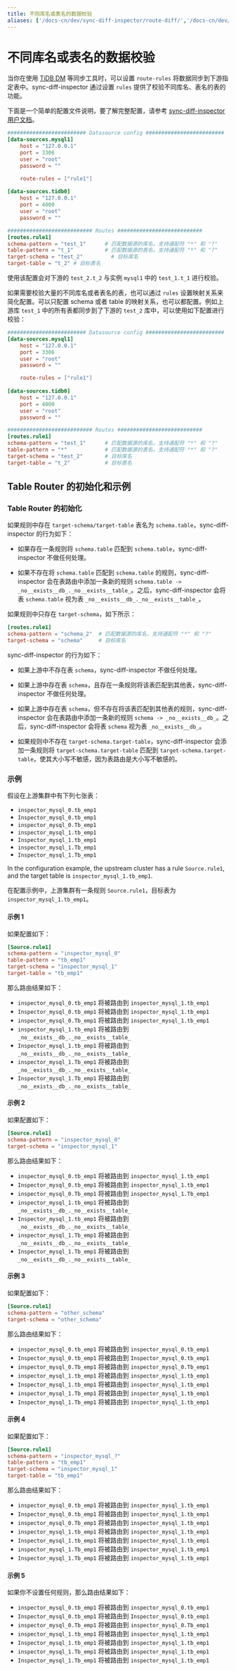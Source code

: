 ```yaml
---
title: 不同库名或表名的数据校验
aliases: ['/docs-cn/dev/sync-diff-inspector/route-diff/','/docs-cn/dev/reference/tools/sync-diff-inspector/route-diff/']
---
```


# 不同库名或表名的数据校验

当你在使用 [TiDB DM](/dm/dm-overview.md) 等同步工具时，可以设置 `route-rules` 将数据同步到下游指定表中。sync-diff-inspector 通过设置 `rules` 提供了校验不同库名、表名的表的功能。

下面是一个简单的配置文件说明，要了解完整配置，请参考 [sync-diff-inspector 用户文档](/sync-diff-inspector/sync-diff-inspector-overview.md)。

```toml
######################### Datasource config #########################
[data-sources.mysql1]
    host = "127.0.0.1"
    port = 3306
    user = "root"
    password = ""

    route-rules = ["rule1"]
    
[data-sources.tidb0]
    host = "127.0.0.1"
    port = 4000
    user = "root"
    password = ""

########################### Routes ###########################
[routes.rule1]
schema-pattern = "test_1"      # 匹配数据源的库名，支持通配符 "*" 和 "?"
table-pattern = "t_1"          # 匹配数据源的表名，支持通配符 "*" 和 "?"
target-schema = "test_2"         # 目标库名
target-table = "t_2" # 目标表名
```

使用该配置会对下游的 `test_2.t_2` 与实例 `mysql1` 中的 `test_1.t_1` 进行校验。

如果需要校验大量的不同库名或者表名的表，也可以通过 `rules` 设置映射关系来简化配置。可以只配置 schema 或者 table 的映射关系，也可以都配置。例如上游库 `test_1` 中的所有表都同步到了下游的 `test_2` 库中，可以使用如下配置进行校验：

```toml
######################### Datasource config #########################
[data-sources.mysql1]
    host = "127.0.0.1"
    port = 3306
    user = "root"
    password = ""

    route-rules = ["rule1"]
    
[data-sources.tidb0]
    host = "127.0.0.1"
    port = 4000
    user = "root"
    password = ""

########################### Routes ###########################
[routes.rule1]
schema-pattern = "test_1"      # 匹配数据源的库名，支持通配符 "*" 和 "?"
table-pattern = "*"            # 匹配数据源的表名，支持通配符 "*" 和 "?"
target-schema = "test_2"       # 目标库名
target-table = "t_2"           # 目标表名
```

## Table Router 的初始化和示例

### Table Router 的初始化

如果规则中存在 `target-schema/target-table` 表名为 `schema.table`，sync-diff-inspector 的行为如下：

- 如果存在一条规则将 `schema.table` 匹配到 `schema.table`，sync-diff-inspector 不做任何处理。

- 如果不存在将 `schema.table` 匹配到 `schema.table` 的规则，sync-diff-inspector 会在表路由中添加一条新的规则 `schema.table -> _no__exists__db_._no__exists__table_`。之后，sync-diff-inspector 会将表 `schema.table` 视为表 `_no__exists__db_._no__exists__table_`。

如果规则中只存在 `target-schema`，如下所示：

```toml
[routes.rule1]
schema-pattern = "schema_2"  # 匹配数据源的库名，支持通配符 "*" 和 "?"
target-schema = "schema"     # 目标库名
```

sync-diff-inspector 的行为如下：

- 如果上游中不存在表 `schema`，sync-diff-inspector 不做任何处理。

- 如果上游中存在表 `schema`，且存在一条规则将该表匹配到其他表，sync-diff-inspector 不做任何处理。

- 如果上游中存在表 `schema`，但不存在将该表匹配到其他表的规则，sync-diff-inspector 会在表路由中添加一条新的规则 `schema -> _no__exists__db_`。之后，sync-diff-inspector 会将表 `schema` 视为表 `_no__exists__db_`。

- 如果规则中不存在 `target-schema.target-table`，sync-diff-inspector 会添加一条规则将 `target-schema.target-table` 匹配到 `target-schema.target-table`，使其大小写不敏感，因为表路由是大小写不敏感的。

### 示例

假设在上游集群中有下列七张表：

- `inspector_mysql_0.tb_emp1`
- `Inspector_mysql_0.tb_emp1`
- `inspector_mysql_0.Tb_emp1`
- `inspector_mysql_1.tb_emp1`
- `Inspector_mysql_1.tb_emp1`
- `inspector_mysql_1.Tb_emp1`
- `Inspector_mysql_1.Tb_emp1`

In the configuration example, the upstream cluster has a rule `Source.rule1`, and the target table is `inspector_mysql_1.tb_emp1`.

在配置示例中，上游集群有一条规则 `Source.rule1`，目标表为 `inspector_mysql_1.tb_emp1`。

#### 示例 1

如果配置如下：

```toml
[Source.rule1]
schema-pattern = "inspector_mysql_0"
table-pattern = "tb_emp1"
target-schema = "inspector_mysql_1"
target-table = "tb_emp1"
```

那么路由结果如下：

- `inspector_mysql_0.tb_emp1` 将被路由到 `inspector_mysql_1.tb_emp1`
- `Inspector_mysql_0.tb_emp1` 将被路由到 `inspector_mysql_1.tb_emp1`
- `inspector_mysql_0.Tb_emp1` 将被路由到 `inspector_mysql_1.tb_emp1`
- `inspector_mysql_1.tb_emp1` 将被路由到 `_no__exists__db_._no__exists__table_`
- `Inspector_mysql_1.tb_emp1` 将被路由到 `_no__exists__db_._no__exists__table_`
- `inspector_mysql_1.Tb_emp1` 将被路由到 `_no__exists__db_._no__exists__table_`
- `Inspector_mysql_1.Tb_emp1` 将被路由到 `_no__exists__db_._no__exists__table_`

#### 示例 2

如果配置如下：

```toml
[Source.rule1]
schema-pattern = "inspector_mysql_0"
target-schema = "inspector_mysql_1"
```

那么路由结果如下：

- `inspector_mysql_0.tb_emp1` 将被路由到 `inspector_mysql_1.tb_emp1`
- `Inspector_mysql_0.tb_emp1` 将被路由到 `inspector_mysql_1.tb_emp1`
- `inspector_mysql_0.Tb_emp1` 将被路由到 `inspector_mysql_1.Tb_emp1`
- `inspector_mysql_1.tb_emp1` 将被路由到 `_no__exists__db_._no__exists__table_`
- `Inspector_mysql_1.tb_emp1` 将被路由到 `_no__exists__db_._no__exists__table_`
- `inspector_mysql_1.Tb_emp1` 将被路由到 `_no__exists__db_._no__exists__table_`
- `Inspector_mysql_1.Tb_emp1` 将被路由到 `_no__exists__db_._no__exists__table_`

#### 示例 3

如果配置如下：

```toml
[Source.rule1]
schema-pattern = "other_schema"
target-schema = "other_schema"
```

那么路由结果如下：

- `inspector_mysql_0.tb_emp1` 将被路由到 `inspector_mysql_0.tb_emp1`
- `Inspector_mysql_0.tb_emp1` 将被路由到 `Inspector_mysql_0.tb_emp1`
- `inspector_mysql_0.Tb_emp1` 将被路由到 `inspector_mysql_0.Tb_emp1`
- `inspector_mysql_1.tb_emp1` 将被路由到 `inspector_mysql_1.tb_emp1`
- `Inspector_mysql_1.tb_emp1` 将被路由到 `inspector_mysql_1.tb_emp1`
- `inspector_mysql_1.Tb_emp1` 将被路由到 `inspector_mysql_1.tb_emp1`
- `Inspector_mysql_1.Tb_emp1` 将被路由到 `inspector_mysql_1.tb_emp1`

#### 示例 4

如果配置如下：

```toml
[Source.rule1]
schema-pattern = "inspector_mysql_?"
table-pattern = "tb_emp1"
target-schema = "inspector_mysql_1"
target-table = "tb_emp1"
```

那么路由结果如下：

- `inspector_mysql_0.tb_emp1` 将被路由到 `inspector_mysql_1.tb_emp1`
- `Inspector_mysql_0.tb_emp1` 将被路由到 `inspector_mysql_1.tb_emp1`
- `inspector_mysql_0.Tb_emp1` 将被路由到 `inspector_mysql_1.tb_emp1`
- `inspector_mysql_1.tb_emp1` 将被路由到 `inspector_mysql_1.tb_emp1`
- `Inspector_mysql_1.tb_emp1` 将被路由到 `inspector_mysql_1.tb_emp1`
- `inspector_mysql_1.Tb_emp1` 将被路由到 `inspector_mysql_1.tb_emp1`
- `Inspector_mysql_1.Tb_emp1` 将被路由到 `inspector_mysql_1.tb_emp1`

#### 示例 5

如果你不设置任何规则，那么路由结果如下：

- `inspector_mysql_0.tb_emp1` 将被路由到 `inspector_mysql_0.tb_emp1`
- `Inspector_mysql_0.tb_emp1` 将被路由到 `Inspector_mysql_0.tb_emp1`
- `inspector_mysql_0.Tb_emp1` 将被路由到 `inspector_mysql_0.Tb_emp1`
- `inspector_mysql_1.tb_emp1` 将被路由到 `inspector_mysql_1.tb_emp1`
- `Inspector_mysql_1.tb_emp1` 将被路由到 `inspector_mysql_1.tb_emp1`
- `inspector_mysql_1.Tb_emp1` 将被路由到 `inspector_mysql_1.tb_emp1`
- `Inspector_mysql_1.Tb_emp1` 将被路由到 `inspector_mysql_1.tb_emp1`
